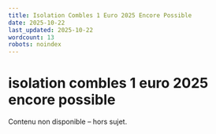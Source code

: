 ```yaml
---
title: Isolation Combles 1 Euro 2025 Encore Possible
date: 2025-10-22
last_updated: 2025-10-22
wordcount: 13
robots: noindex
---
```


# isolation combles 1 euro 2025 encore possible

Contenu non disponible – hors sujet.